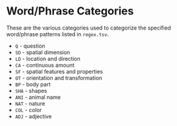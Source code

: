 # Word/Phrase Categories

These are the various categories used to categorize the specified word/phrase
patterns listed in `regex.tsv`.

* `Q` - question
* `SD` - spatial dimension
* `LD` - location and direction
* `CA` - continuous amount
* `SF` - spatial features and properties
* `OT` - orientation and transformation
* `BP` - body part
* `SHA` - shapes
* `ANI` - animal name
* `NAT` - nature
* `COL` - color
* `ADJ` - adjective
